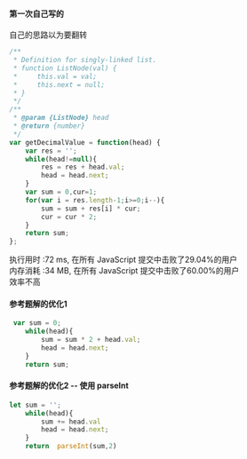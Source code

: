 #### 第一次自己写的
自己的思路以为要翻转
```javascript
/**
 * Definition for singly-linked list.
 * function ListNode(val) {
 *     this.val = val;
 *     this.next = null;
 * }
 */
/**
 * @param {ListNode} head
 * @return {number}
 */
var getDecimalValue = function(head) {
    var res = '';
    while(head!=null){
        res = res + head.val;
        head = head.next;
    }
    var sum = 0,cur=1;
    for(var i = res.length-1;i>=0;i--){
        sum = sum + res[i] * cur;
        cur = cur * 2;
    }
    return sum;
};
```
执行用时 :72 ms, 在所有 JavaScript 提交中击败了29.04%的用户<br/>
内存消耗 :34 MB, 在所有 JavaScript 提交中击败了60.00%的用户<br/>
效率不高<br/>
#### 参考题解的优化1
```javascript
 var sum = 0;
    while(head){
        sum = sum * 2 + head.val;
        head = head.next;
    }
    return sum;
```
#### 参考题解的优化2 -- 使用 parseInt
```javascript
let sum = '';
    while(head){
        sum += head.val
        head = head.next;
    }
    return  parseInt(sum,2)
```
